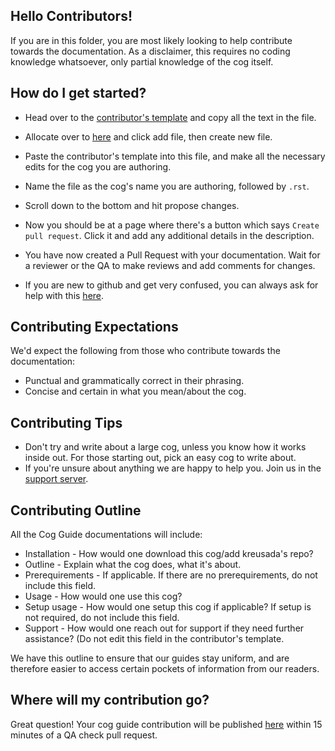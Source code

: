 ## Hello Contributors!

If you are in this folder, you are most likely looking to help contribute towards the documentation.
As a disclaimer, this requires no coding knowledge whatsoever, only partial knowledge of the cog itself.

## How do I get started?

- Head over to the [contributor's template](https://github.com/kreus7/kreusadacogs/tree/master/docs/contributors) and copy all the text in the file.
- Allocate over to [here](https://github.com/kreus7/kreusadacogs/tree/master/docs) and click add file, then create new file.
- Paste the contributor's template into this file, and make all the necessary edits for the cog you are authoring.
- Name the file as the cog's name you are authoring, followed by `.rst`.
- Scroll down to the bottom and hit propose changes.
- Now you should be at a page where there's a button which says `Create pull request`. Click it and add any additional details in the description.
- You have now created a Pull Request with your documentation. Wait for a reviewer or the QA to make reviews and add comments for changes.

- If you are new to github and get very confused, you can always ask for help with this [here](https://discord.gg/JmCFyq7).

## Contributing Expectations

We'd expect the following from those who contribute towards the documentation:

- Punctual and grammatically correct in their phrasing.
- Concise and certain in what you mean/about the cog.

## Contributing Tips

- Don't try and write about a large cog, unless you know how it works inside out. For those starting out, pick an easy cog to write about.
- If you're unsure about anything we are happy to help you. Join us in the [support server](https://discord.gg/JmCFyq7).

## Contributing Outline

All the Cog Guide documentations will include:

- Installation - How would one download this cog/add kreusada's repo? 
- Outline - Explain what the cog does, what it's about.
- Prerequirements - If applicable. If there are no prerequirements, do not include this field.
- Usage - How would one use this cog? 
- Setup usage - How would one setup this cog if applicable? If setup is not required, do not include this field.
- Support - How would one reach out for support if they need further assistance? (Do not edit this field in the contributor's template.

We have this outline to ensure that our guides stay uniform, and are therefore easier to access certain pockets of information from our readers.

## Where will my contribution go?

Great question! Your cog guide contribution will be published [here](https://kreusadacogs.readthedocs.io/en/latest/) within 15 minutes of a QA check pull request.
